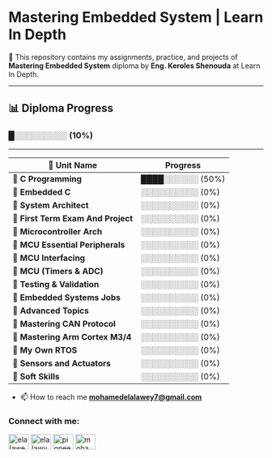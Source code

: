 #  Mastering Embedded System | Learn In Depth

📌 This repository contains my assignments, practice, and projects of **Mastering Embedded System** diploma by **Eng. Keroles Shenouda** at Learn In Depth.

---

## 📊 Diploma Progress  
### █░░░░░░░░░ (10%)


---

| 📌 Unit Name                            | Progress         |
|-----------------------------------------|-----------------|
| 🔹 **C Programming**                    | ████░░░░░░ (50%) |
| 🔹 **Embedded C**                        | ░░░░░░░░░░ (0%)  |
| 🔹 **System Architect**                  | ░░░░░░░░░░ (0%)  |
| 🔹 **First Term Exam And Project**       | ░░░░░░░░░░ (0%)  |
| 🔹 **Microcontroller Arch**              | ░░░░░░░░░░ (0%)  |
| 🔹 **MCU Essential Peripherals**         | ░░░░░░░░░░ (0%)  |
| 🔹 **MCU Interfacing**                   | ░░░░░░░░░░ (0%)  |
| 🔹 **MCU (Timers & ADC)**                | ░░░░░░░░░░ (0%)  |
| 🔹 **Testing & Validation**              | ░░░░░░░░░░ (0%)  |
| 🔹 **Embedded Systems Jobs**             | ░░░░░░░░░░ (0%)  |
| 🔹 **Advanced Topics**                   | ░░░░░░░░░░ (0%)  |
| 🔹 **Mastering CAN Protocol**            | ░░░░░░░░░░ (0%)  |
| 🔹 **Mastering Arm Cortex M3/4**         | ░░░░░░░░░░ (0%)  |
| 🔹 **My Own RTOS**                       | ░░░░░░░░░░ (0%)  |
| 🔹 **Sensors and Actuators**             | ░░░░░░░░░░ (0%)  |
| 🔹 **Soft Skills**                       | ░░░░░░░░░░ (0%)  |


- 📫 How to reach me **mohamedelalawey7@gmail.com**

<h3 align="left">Connect with me:</h3>
<p align="left">
<a href="https://twitter.com/elalawey" target="blank"><img align="center" src="https://raw.githubusercontent.com/rahuldkjain/github-profile-readme-generator/master/src/images/icons/Social/twitter.svg" alt="elalawey" height="30" width="40" /></a>
<a href="https://linkedin.com/in/elalawy" target="blank"><img align="center" src="https://raw.githubusercontent.com/rahuldkjain/github-profile-readme-generator/master/src/images/icons/Social/linked-in-alt.svg" alt="elalawy" height="30" width="40" /></a>
<a href="https://fb.com/pioneer383" target="blank"><img align="center" src="https://raw.githubusercontent.com/rahuldkjain/github-profile-readme-generator/master/src/images/icons/Social/facebook.svg" alt="pioneer383" height="30" width="40" /></a>
<a href="https://www.hackerrank.com/mohamedelalawey7" target="blank"><img align="center" src="https://raw.githubusercontent.com/rahuldkjain/github-profile-readme-generator/master/src/images/icons/Social/hackerrank.svg" alt="mohamedelalawey7" height="30" width="40" /></a>
</p>
